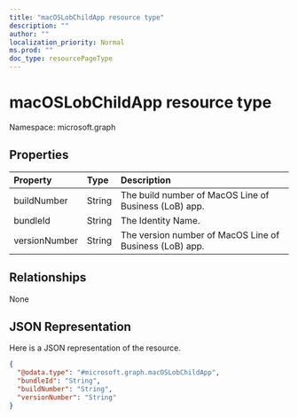 ```yaml
---
title: "macOSLobChildApp resource type"
description: ""
author: ""
localization_priority: Normal
ms.prod: ""
doc_type: resourcePageType
---
```


# macOSLobChildApp resource type


Namespace: microsoft.graph



## Properties
|Property|Type|Description|
|:---|:---|:---|
|buildNumber|String|The build number of MacOS Line of Business (LoB) app.|
|bundleId|String|The Identity Name.|
|versionNumber|String|The version number of MacOS Line of Business (LoB) app.|

## Relationships
None

## JSON Representation
Here is a JSON representation of the resource.
<!-- {
  "blockType": "resource",
  "@odata.type": "microsoft.graph.macOSLobChildApp"
}
-->
``` json
{
  "@odata.type": "#microsoft.graph.macOSLobChildApp",
  "bundleId": "String",
  "buildNumber": "String",
  "versionNumber": "String"
}
```

